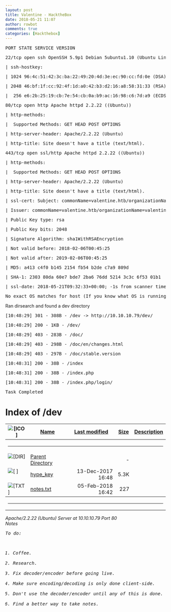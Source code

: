 ```yaml
---
layout: post
title: Valentine - HacktheBox
date: 2018-05-21 11:07
author: rowbot
comments: true
categories: [Hackthebox]
---
```

<pre>PORT STATE SERVICE VERSION</pre>
<pre>22/tcp open ssh OpenSSH 5.9p1 Debian 5ubuntu1.10 (Ubuntu Linux; protocol 2.0)</pre>
<pre>| ssh-hostkey:</pre>
<pre>| 1024 96:4c:51:42:3c:ba:22:49:20:4d:3e:ec:90:cc:fd:0e (DSA)</pre>
<pre>| 2048 46:bf:1f:cc:92:4f:1d:a0:42:b3:d2:16:a8:58:31:33 (RSA)</pre>
<pre>|_ 256 e6:2b:25:19:cb:7e:54:cb:0a:b9:ac:16:98:c6:7d:a9 (ECDSA)</pre>
<pre>80/tcp open http Apache httpd 2.2.22 ((Ubuntu))</pre>
<pre>| http-methods:</pre>
<pre>|_ Supported Methods: GET HEAD POST OPTIONS</pre>
<pre>|_http-server-header: Apache/2.2.22 (Ubuntu)</pre>
<pre>|_http-title: Site doesn't have a title (text/html).</pre>
<pre>443/tcp open ssl/http Apache httpd 2.2.22 ((Ubuntu))</pre>
<pre>| http-methods:</pre>
<pre>|_ Supported Methods: GET HEAD POST OPTIONS</pre>
<pre>|_http-server-header: Apache/2.2.22 (Ubuntu)</pre>
<pre>|_http-title: Site doesn't have a title (text/html).</pre>
<pre>| ssl-cert: Subject: commonName=valentine.htb/organizationName=valentine.htb/stateOrProvinceName=FL/countryName=US</pre>
<pre>| Issuer: commonName=valentine.htb/organizationName=valentine.htb/stateOrProvinceName=FL/countryName=US</pre>
<pre>| Public Key type: rsa</pre>
<pre>| Public Key bits: 2048</pre>
<pre>| Signature Algorithm: sha1WithRSAEncryption</pre>
<pre>| Not valid before: 2018-02-06T00:45:25</pre>
<pre>| Not valid after: 2019-02-06T00:45:25</pre>
<pre>| MD5: a413 c4f0 b145 2154 fb54 b2de c7a9 809d</pre>
<pre>|_SHA-1: 2303 80da 60e7 bde7 2ba6 76dd 5214 3c3c 6f53 01b1</pre>
<pre>|_ssl-date: 2018-05-21T09:32:33+00:00; -1s from scanner time.</pre>
<pre>No exact OS matches for host (If you know what OS is running on it, see https://nmap.org/submit/ ).</pre>
Ran dirsearch and found a dev directory
<pre>[10:48:29] 301 - 308B - /dev -&gt; http://10.10.10.79/dev/</pre>
<pre>[10:48:29] 200 - 1KB - /dev/</pre>
<pre>[10:48:29] 403 - 283B - /doc/</pre>
<pre>[10:48:29] 403 - 298B - /doc/en/changes.html</pre>
<pre>[10:48:29] 403 - 297B - /doc/stable.version</pre>
<pre>[10:48:31] 200 - 38B - /index</pre>
<pre>[10:48:31] 200 - 38B - /index.php</pre>
<pre>[10:48:31] 200 - 38B - /index.php/login/</pre>
<pre>Task Completed</pre>
<h1>Index of /dev</h1>
<table>
<tbody>
<tr>
<th><img src="http://10.10.10.79/icons/blank.gif" alt="[ICO]" /></th>
<th><a href="http://10.10.10.79/dev/?C=N;O=D">Name</a></th>
<th><a href="http://10.10.10.79/dev/?C=M;O=A">Last modified</a></th>
<th><a href="http://10.10.10.79/dev/?C=S;O=A">Size</a></th>
<th><a href="http://10.10.10.79/dev/?C=D;O=A">Description</a></th>
</tr>
<tr>
<th colspan="5">

<hr />

</th>
</tr>
<tr>
<td valign="top"><img src="http://10.10.10.79/icons/back.gif" alt="[DIR]" /></td>
<td><a href="http://10.10.10.79/">Parent Directory</a></td>
<td></td>
<td align="right">-</td>
<td></td>
</tr>
<tr>
<td valign="top"><img src="http://10.10.10.79/icons/unknown.gif" alt="[ ]" /></td>
<td><a href="http://10.10.10.79/dev/hype_key">hype_key</a></td>
<td align="right">13-Dec-2017 16:48</td>
<td align="right">5.3K</td>
<td></td>
</tr>
<tr>
<td valign="top"><img src="http://10.10.10.79/icons/text.gif" alt="[TXT]" /></td>
<td><a href="http://10.10.10.79/dev/notes.txt">notes.txt</a></td>
<td align="right">05-Feb-2018 16:42</td>
<td align="right">227</td>
<td></td>
</tr>
<tr>
<th colspan="5">

<hr />

</th>
</tr>
</tbody>
</table>
<address>Apache/2.2.22 (Ubuntu) Server at 10.10.10.79 Port 80</address><address>Notes</address><address>
<pre>To do:

1) Coffee.
2) Research.
3) Fix decoder/encoder before going live.
4) Make sure encoding/decoding is only done client-side.
5) Don't use the decoder/encoder until any of this is done.
6) Find a better way to take notes.
</pre>
</address>
